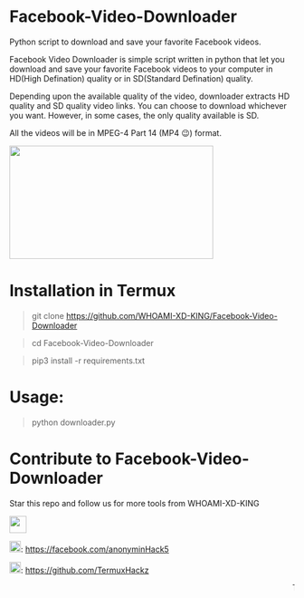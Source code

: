 # Facebook-Video-Downloader
Python script to download and save your favorite Facebook videos.

Facebook Video Downloader is simple script written in python that let you download and save your favorite Facebook videos to your computer in HD(High Defination) quality or in SD(Standard Defination) quality.

Depending upon the available quality of the video, downloader extracts HD quality and SD quality video links. You can choose to download whichever you want. However, in some cases, the only quality available is SD.

All the videos will be in MPEG-4 Part 14 (MP4 😉) format.

<img src="https://user-images.githubusercontent.com/55880211/76889697-0ec9ef00-68ac-11ea-934d-916ccc5e1ea9.gif" width="360px" height="200px"/>

# Installation in Termux

> git clone https://github.com/WHOAMI-XD-KING/Facebook-Video-Downloader

> cd Facebook-Video-Downloader

> pip3 install -r requirements.txt

# Usage:
> python downloader.py

# Contribute to Facebook-Video-Downloader

Star this repo and follow us for more tools from WHOAMI-XD-KING

<img src="https://raw.githubusercontent.com/TheAdnan/facebook-video-download/master/icons/fb-dl-logo.png" width="30px" height="30px" float="right"/>

<img src="https://www.google.com/url?sa=t&source=web&rct=j&url=https://icons8.com/icons/set/facebook&ved=2ahUKEwiot-6SiMTtAhXsTxUIHdelBCYQqa4BMB16BAggEAQ&usg=AOvVaw3RZ_EPJYJDVcC0AvMWErcA" width="20px" height="20px"/>: https://facebook.com/anonyminHack5

<img src="https://www.google.com/url?sa=t&source=web&rct=j&url=https://www.flaticon.com/free-icon/github-logo_25231&ved=2ahUKEwiwsozliMTtAhXgTxUIHYesCkEQqa4BMBN6BAgxEAQ&usg=AOvVaw3Hlhc35zzw44CzqGHrWApI" width="20px" height="20px"/>: https://github.com/TermuxHackz

<marquee>Thanks for installing this tool coded by WHOAMI-XD-KING, follow and star this repo for more tools.</marquee>
